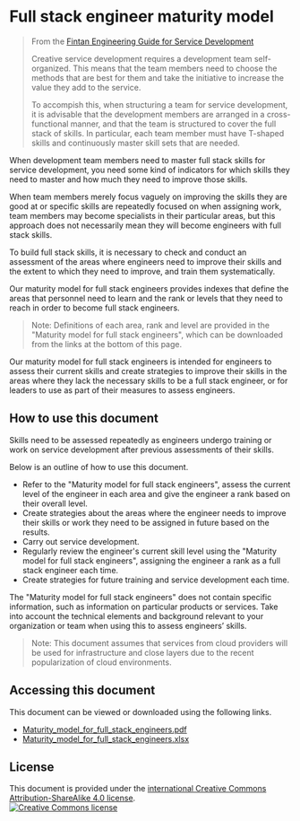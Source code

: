 # Full stack engineer maturity model

> From the [Fintan Engineering Guide for Service Development](https://fintan.jp/?p=869)
>
> Creative service development requires a development team self-organized. This means that the team members need to choose the methods that are best for them and take the initiative to increase the value they add to the service.
>
> To accompish this, when structuring a team for service development, it is advisable 
  that the development members are arranged in a cross-functional manner, and that the team 
  is structured to cover the full stack of skills. In particular, each team member must have T-shaped skills and continuously master skill sets that are needed. 

When development team members need to master full stack skills for service development, you need some kind of indicators for which skills they need to master and how much they need to improve those skills. 

When team members merely focus vaguely on improving the skills they are good at or specific skills are repeatedly focused on when assigning work, team members may become specialists in their particular areas, but this approach does not necessarily mean they will become engineers with full stack skills. 

To build full stack skills, it is necessary to  check and conduct an assessment of the areas where engineers need to improve their skills and the extent to which they need to improve, and train them systematically. 

Our maturity model for full stack engineers provides indexes that define the areas that personnel need to learn and the rank or levels that they need to reach in order to become full stack engineers.

> Note: Definitions of each area, rank and level are provided in the "Maturity model for full stack engineers", which can be downloaded from the links at the bottom of this page.

Our maturity model for full stack engineers is intended for engineers to assess their current skills and create strategies to improve their skills in the areas where they lack the necessary skills to be a full stack engineer, or for leaders to use as part of their measures to assess engineers.


## How to use this document

Skills need to be assessed repeatedly as engineers undergo training or work on service development after previous assessments of their skills. 

Below is an outline of how to use this document.

* Refer to the "Maturity model for full stack engineers", assess the current level of the engineer in each area and give the engineer a rank based on their overall level. 
* Create strategies about the areas where the engineer needs to improve their skills or work they need to be assigned in future based on the results. 
* Carry out service development.
* Regularly review the engineer's current skill level using the "Maturity model for full stack engineers", assigning the engineer a rank as a full stack engineer each time.
* Create strategies for future training and service development each time.

The "Maturity model for full stack engineers" does not contain specific information, such as information on particular products or services. Take into account the technical elements and background relevant to your organization or team when using this to assess engineers’ skills.

> Note: This document assumes that services from cloud providers will be used for infrastructure and close layers due to the recent popularization of cloud environments. 


## Accessing this document

This document can be viewed or downloaded using the following links.

* [Maturity_model_for_full_stack_engineers.pdf](./docs/Maturity_model_for_full_stack_engineers.pdf?raw=true)
* [Maturity_model_for_full_stack_engineers.xlsx](./docs/Maturity_model_for_full_stack_engineers.xlsx?raw=true)


## License

This document is provided under the <a rel="license" href="http://creativecommons.org/licenses/by-sa/4.0/"> international Creative Commons Attribution-ShareAlike 4.0 license</a>.
<br />
<a rel="license" href="http://creativecommons.org/licenses/by-sa/4.0/">
  <img alt="Creative Commons license" style="border-width:0" src="https://i.creativecommons.org/l/by-sa/4.0/88x31.png" />
</a>

